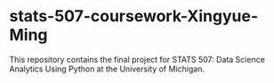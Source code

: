 # stats-507-coursework-Xingyue-Ming

This repository contains the final project for STATS 507: Data Science Analytics Using Python at the University of Michigan.
